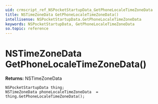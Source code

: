 ```yaml
---
uid: crmscript_ref_NSPocketStartupData_GetPhoneLocaleTimeZoneData
title: NSTimeZoneData GetPhoneLocaleTimeZoneData()
intellisense: NSPocketStartupData.GetPhoneLocaleTimeZoneData
keywords: NSPocketStartupData, GetPhoneLocaleTimeZoneData
so.topic: reference
---
```


# NSTimeZoneData GetPhoneLocaleTimeZoneData()

**Returns:** NSTimeZoneData

```crmscript
NSPocketStartupData thing;
NSTimeZoneData phoneLocaleTimeZoneData  = thing.GetPhoneLocaleTimeZoneData();
```

